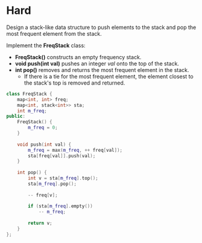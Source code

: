 # Hard

Design a stack-like data structure to push elements to the stack and pop the most frequent element from the stack.

Implement the **FreqStack** class:

- **FreqStack()** constructs an empty frequency stack.
- **void push(int val)** pushes an integer $val$ onto the top of the stack.
- **int pop()** removes and returns the most frequent element in the stack.
  - If there is a tie for the most frequent element, the element closest to the stack's top is removed and returned.

```cpp
class FreqStack {
    map<int, int> freq;
    map<int, stack<int>> sta;
    int m_freq;
public:
    FreqStack() {
        m_freq = 0;
    }
    
    void push(int val) {
        m_freq = max(m_freq, ++ freq[val]);
        sta[freq[val]].push(val);
    }
    
    int pop() {
        int v = sta[m_freq].top();
        sta[m_freq].pop();
        
        -- freq[v];
        
        if (sta[m_freq].empty())
            -- m_freq;
        
        return v;
    }
};
```
